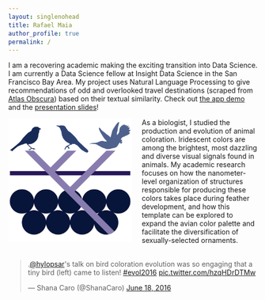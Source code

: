 ```yaml
---
layout: singlenohead
title: Rafael Maia
author_profile: true
permalink: /
---
```


I am a recovering academic making the exciting transition into Data Science. I am currently a Data Science fellow at Insight Data Science in the San Francisco Bay Area. My project uses Natural Language Processing to give recommendations of odd and overlooked travel destinations (scraped from [Atlas Obscura](https://www.atlasobscura.com/)) based on their textual similarity. Check out [the app demo](http://insight.rafaelmaia.net) and the [presentation slides](http://insight.rafaelmaia.net/slides)!

<img align="left" style="padding-right:20px; width:250px" src="/images/logo.png">As a biologist, I studied the production and evolution of animal coloration. Iridescent colors are among the brightest, most dazzling and diverse visual signals found in animals. My academic research focuses on how the nanometer-level organization of structures responsible for producing these colors takes place during feather development, and how this template can be explored to expand the avian color palette and facilitate the diversification of sexually-selected ornaments.
<br>
<br>
<blockquote class="twitter-tweet" data-lang="en"><p lang="en" dir="ltr">.<a href="https://twitter.com/hylopsar">@hylopsar</a>&#39;s talk on bird coloration evolution was so engaging that a tiny bird (left) came to listen! <a href="https://twitter.com/hashtag/evol2016?src=hash">#evol2016</a> <a href="https://t.co/hzqHDrDTMw">pic.twitter.com/hzqHDrDTMw</a></p>&mdash; Shana Caro (@ShanaCaro) <a href="https://twitter.com/ShanaCaro/status/744233162474037248">June 18, 2016</a></blockquote>
<script async src="//platform.twitter.com/widgets.js" charset="utf-8"></script>
